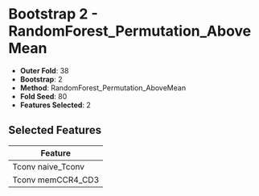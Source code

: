 # Bootstrap 2 - RandomForest_Permutation_AboveMean

- **Outer Fold**: 38
- **Bootstrap**: 2
- **Method**: RandomForest_Permutation_AboveMean
- **Fold Seed**: 80
- **Features Selected**: 2

## Selected Features

| Feature |
|---------|
| Tconv naive_Tconv |
| Tconv memCCR4_CD3 |

